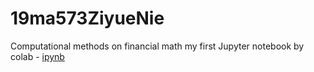 # 19ma573ZiyueNie
Computational methods on financial math
my first Jupyter notebook by colab - [ipynb](first_notebook_v01.ipynb)
